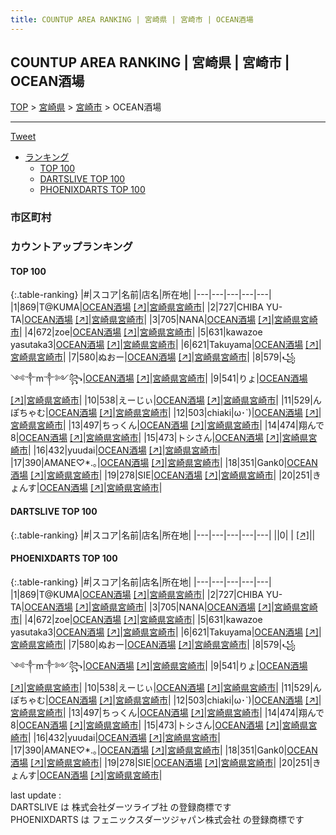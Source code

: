 ```yaml
---
title: COUNTUP AREA RANKING | 宮崎県 | 宮崎市 | OCEAN酒場
---
```

## COUNTUP AREA RANKING | 宮崎県 | 宮崎市 | OCEAN酒場

[TOP](/darts/rank/) > [宮崎県](/darts/rank/宮崎県/) > [宮崎市](/darts/rank/宮崎県/宮崎市/) > OCEAN酒場

___

<a href="https://twitter.com/share?ref_src=twsrc%5Etfw" data-text="COUNTUP AREA RANKING | 宮崎県宮崎市OCEAN酒場" class="twitter-share-button" data-hashtags="DARTSLIVE,PHOENIXDARTS,darts,ダーツ" data-show-count="false">Tweet</a>

* [ランキング](#カウントアップランキング)
    * [TOP 100](#top-100)
    * [DARTSLIVE TOP 100](#dartslive-top-100)
    * [PHOENIXDARTS TOP 100](#phoenixdarts-top-100)

### 市区町村

<ul>

</ul>

### カウントアップランキング

#### TOP 100



{:.table-ranking}
|#|スコア|名前|店名|所在地|
|---|---|---|---|---|
|1|869|<span class="rank-name-pd">T@KUMA</span>|<a href="/darts/rank/shops/94832.html">OCEAN酒場</a> <a href="https://vs.phoenixdarts.com/jp/shop/shopDetailInfo/s_94832?s_seq=94832">[↗]</a>|<a href="/darts/rank/宮崎県/宮崎市">宮崎県宮崎市</a>|
|2|727|<span class="rank-name-pd">CHIBA YU-TA</span>|<a href="/darts/rank/shops/94832.html">OCEAN酒場</a> <a href="https://vs.phoenixdarts.com/jp/shop/shopDetailInfo/s_94832?s_seq=94832">[↗]</a>|<a href="/darts/rank/宮崎県/宮崎市">宮崎県宮崎市</a>|
|3|705|<span class="rank-name-pd">NANA</span>|<a href="/darts/rank/shops/94832.html">OCEAN酒場</a> <a href="https://vs.phoenixdarts.com/jp/shop/shopDetailInfo/s_94832?s_seq=94832">[↗]</a>|<a href="/darts/rank/宮崎県/宮崎市">宮崎県宮崎市</a>|
|4|672|<span class="rank-name-pd">zoe</span>|<a href="/darts/rank/shops/94832.html">OCEAN酒場</a> <a href="https://vs.phoenixdarts.com/jp/shop/shopDetailInfo/s_94832?s_seq=94832">[↗]</a>|<a href="/darts/rank/宮崎県/宮崎市">宮崎県宮崎市</a>|
|5|631|<span class="rank-name-pd">kawazoe yasutaka3</span>|<a href="/darts/rank/shops/94832.html">OCEAN酒場</a> <a href="https://vs.phoenixdarts.com/jp/shop/shopDetailInfo/s_94832?s_seq=94832">[↗]</a>|<a href="/darts/rank/宮崎県/宮崎市">宮崎県宮崎市</a>|
|6|621|<span class="rank-name-pd">Takuyama</span>|<a href="/darts/rank/shops/94832.html">OCEAN酒場</a> <a href="https://vs.phoenixdarts.com/jp/shop/shopDetailInfo/s_94832?s_seq=94832">[↗]</a>|<a href="/darts/rank/宮崎県/宮崎市">宮崎県宮崎市</a>|
|7|580|<span class="rank-name-pd">ぬおー</span>|<a href="/darts/rank/shops/94832.html">OCEAN酒場</a> <a href="https://vs.phoenixdarts.com/jp/shop/shopDetailInfo/s_94832?s_seq=94832">[↗]</a>|<a href="/darts/rank/宮崎県/宮崎市">宮崎県宮崎市</a>|
|8|579|<span class="rank-name-pd">꧁༺༒m༒༻꧂</span>|<a href="/darts/rank/shops/94832.html">OCEAN酒場</a> <a href="https://vs.phoenixdarts.com/jp/shop/shopDetailInfo/s_94832?s_seq=94832">[↗]</a>|<a href="/darts/rank/宮崎県/宮崎市">宮崎県宮崎市</a>|
|9|541|<span class="rank-name-pd">りょ</span>|<a href="/darts/rank/shops/94832.html">OCEAN酒場</a> <a href="https://vs.phoenixdarts.com/jp/shop/shopDetailInfo/s_94832?s_seq=94832">[↗]</a>|<a href="/darts/rank/宮崎県/宮崎市">宮崎県宮崎市</a>|
|10|538|<span class="rank-name-pd">えーじぃ</span>|<a href="/darts/rank/shops/94832.html">OCEAN酒場</a> <a href="https://vs.phoenixdarts.com/jp/shop/shopDetailInfo/s_94832?s_seq=94832">[↗]</a>|<a href="/darts/rank/宮崎県/宮崎市">宮崎県宮崎市</a>|
|11|529|<span class="rank-name-pd">んぽちゃむ</span>|<a href="/darts/rank/shops/94832.html">OCEAN酒場</a> <a href="https://vs.phoenixdarts.com/jp/shop/shopDetailInfo/s_94832?s_seq=94832">[↗]</a>|<a href="/darts/rank/宮崎県/宮崎市">宮崎県宮崎市</a>|
|12|503|<span class="rank-name-pd">chiaki&#124;ω･`)</span>|<a href="/darts/rank/shops/94832.html">OCEAN酒場</a> <a href="https://vs.phoenixdarts.com/jp/shop/shopDetailInfo/s_94832?s_seq=94832">[↗]</a>|<a href="/darts/rank/宮崎県/宮崎市">宮崎県宮崎市</a>|
|13|497|<span class="rank-name-pd">ちっくん</span>|<a href="/darts/rank/shops/94832.html">OCEAN酒場</a> <a href="https://vs.phoenixdarts.com/jp/shop/shopDetailInfo/s_94832?s_seq=94832">[↗]</a>|<a href="/darts/rank/宮崎県/宮崎市">宮崎県宮崎市</a>|
|14|474|<span class="rank-name-pd">翔んで8</span>|<a href="/darts/rank/shops/94832.html">OCEAN酒場</a> <a href="https://vs.phoenixdarts.com/jp/shop/shopDetailInfo/s_94832?s_seq=94832">[↗]</a>|<a href="/darts/rank/宮崎県/宮崎市">宮崎県宮崎市</a>|
|15|473|<span class="rank-name-pd">トシさん</span>|<a href="/darts/rank/shops/94832.html">OCEAN酒場</a> <a href="https://vs.phoenixdarts.com/jp/shop/shopDetailInfo/s_94832?s_seq=94832">[↗]</a>|<a href="/darts/rank/宮崎県/宮崎市">宮崎県宮崎市</a>|
|16|432|<span class="rank-name-pd">yuudai</span>|<a href="/darts/rank/shops/94832.html">OCEAN酒場</a> <a href="https://vs.phoenixdarts.com/jp/shop/shopDetailInfo/s_94832?s_seq=94832">[↗]</a>|<a href="/darts/rank/宮崎県/宮崎市">宮崎県宮崎市</a>|
|17|390|<span class="rank-name-pd">AMANE♡*.｡</span>|<a href="/darts/rank/shops/94832.html">OCEAN酒場</a> <a href="https://vs.phoenixdarts.com/jp/shop/shopDetailInfo/s_94832?s_seq=94832">[↗]</a>|<a href="/darts/rank/宮崎県/宮崎市">宮崎県宮崎市</a>|
|18|351|<span class="rank-name-pd">Gank0</span>|<a href="/darts/rank/shops/94832.html">OCEAN酒場</a> <a href="https://vs.phoenixdarts.com/jp/shop/shopDetailInfo/s_94832?s_seq=94832">[↗]</a>|<a href="/darts/rank/宮崎県/宮崎市">宮崎県宮崎市</a>|
|19|278|<span class="rank-name-pd">SIE</span>|<a href="/darts/rank/shops/94832.html">OCEAN酒場</a> <a href="https://vs.phoenixdarts.com/jp/shop/shopDetailInfo/s_94832?s_seq=94832">[↗]</a>|<a href="/darts/rank/宮崎県/宮崎市">宮崎県宮崎市</a>|
|20|251|<span class="rank-name-pd">きょんす</span>|<a href="/darts/rank/shops/94832.html">OCEAN酒場</a> <a href="https://vs.phoenixdarts.com/jp/shop/shopDetailInfo/s_94832?s_seq=94832">[↗]</a>|<a href="/darts/rank/宮崎県/宮崎市">宮崎県宮崎市</a>|


#### DARTSLIVE TOP 100



{:.table-ranking}
|#|スコア|名前|店名|所在地|
|---|---|---|---|---|
||0|<span class="rank-name-dl"> </span>|<a href="/darts/rank/shops/.html"></a> <a href="">[↗]</a>|<a href="/darts/rank//"></a>|


#### PHOENIXDARTS TOP 100



{:.table-ranking}
|#|スコア|名前|店名|所在地|
|---|---|---|---|---|
|1|869|<span class="rank-name-pd">T@KUMA</span>|<a href="/darts/rank/shops/94832.html">OCEAN酒場</a> <a href="https://vs.phoenixdarts.com/jp/shop/shopDetailInfo/s_94832?s_seq=94832">[↗]</a>|<a href="/darts/rank/宮崎県/宮崎市">宮崎県宮崎市</a>|
|2|727|<span class="rank-name-pd">CHIBA YU-TA</span>|<a href="/darts/rank/shops/94832.html">OCEAN酒場</a> <a href="https://vs.phoenixdarts.com/jp/shop/shopDetailInfo/s_94832?s_seq=94832">[↗]</a>|<a href="/darts/rank/宮崎県/宮崎市">宮崎県宮崎市</a>|
|3|705|<span class="rank-name-pd">NANA</span>|<a href="/darts/rank/shops/94832.html">OCEAN酒場</a> <a href="https://vs.phoenixdarts.com/jp/shop/shopDetailInfo/s_94832?s_seq=94832">[↗]</a>|<a href="/darts/rank/宮崎県/宮崎市">宮崎県宮崎市</a>|
|4|672|<span class="rank-name-pd">zoe</span>|<a href="/darts/rank/shops/94832.html">OCEAN酒場</a> <a href="https://vs.phoenixdarts.com/jp/shop/shopDetailInfo/s_94832?s_seq=94832">[↗]</a>|<a href="/darts/rank/宮崎県/宮崎市">宮崎県宮崎市</a>|
|5|631|<span class="rank-name-pd">kawazoe yasutaka3</span>|<a href="/darts/rank/shops/94832.html">OCEAN酒場</a> <a href="https://vs.phoenixdarts.com/jp/shop/shopDetailInfo/s_94832?s_seq=94832">[↗]</a>|<a href="/darts/rank/宮崎県/宮崎市">宮崎県宮崎市</a>|
|6|621|<span class="rank-name-pd">Takuyama</span>|<a href="/darts/rank/shops/94832.html">OCEAN酒場</a> <a href="https://vs.phoenixdarts.com/jp/shop/shopDetailInfo/s_94832?s_seq=94832">[↗]</a>|<a href="/darts/rank/宮崎県/宮崎市">宮崎県宮崎市</a>|
|7|580|<span class="rank-name-pd">ぬおー</span>|<a href="/darts/rank/shops/94832.html">OCEAN酒場</a> <a href="https://vs.phoenixdarts.com/jp/shop/shopDetailInfo/s_94832?s_seq=94832">[↗]</a>|<a href="/darts/rank/宮崎県/宮崎市">宮崎県宮崎市</a>|
|8|579|<span class="rank-name-pd">꧁༺༒m༒༻꧂</span>|<a href="/darts/rank/shops/94832.html">OCEAN酒場</a> <a href="https://vs.phoenixdarts.com/jp/shop/shopDetailInfo/s_94832?s_seq=94832">[↗]</a>|<a href="/darts/rank/宮崎県/宮崎市">宮崎県宮崎市</a>|
|9|541|<span class="rank-name-pd">りょ</span>|<a href="/darts/rank/shops/94832.html">OCEAN酒場</a> <a href="https://vs.phoenixdarts.com/jp/shop/shopDetailInfo/s_94832?s_seq=94832">[↗]</a>|<a href="/darts/rank/宮崎県/宮崎市">宮崎県宮崎市</a>|
|10|538|<span class="rank-name-pd">えーじぃ</span>|<a href="/darts/rank/shops/94832.html">OCEAN酒場</a> <a href="https://vs.phoenixdarts.com/jp/shop/shopDetailInfo/s_94832?s_seq=94832">[↗]</a>|<a href="/darts/rank/宮崎県/宮崎市">宮崎県宮崎市</a>|
|11|529|<span class="rank-name-pd">んぽちゃむ</span>|<a href="/darts/rank/shops/94832.html">OCEAN酒場</a> <a href="https://vs.phoenixdarts.com/jp/shop/shopDetailInfo/s_94832?s_seq=94832">[↗]</a>|<a href="/darts/rank/宮崎県/宮崎市">宮崎県宮崎市</a>|
|12|503|<span class="rank-name-pd">chiaki&#124;ω･`)</span>|<a href="/darts/rank/shops/94832.html">OCEAN酒場</a> <a href="https://vs.phoenixdarts.com/jp/shop/shopDetailInfo/s_94832?s_seq=94832">[↗]</a>|<a href="/darts/rank/宮崎県/宮崎市">宮崎県宮崎市</a>|
|13|497|<span class="rank-name-pd">ちっくん</span>|<a href="/darts/rank/shops/94832.html">OCEAN酒場</a> <a href="https://vs.phoenixdarts.com/jp/shop/shopDetailInfo/s_94832?s_seq=94832">[↗]</a>|<a href="/darts/rank/宮崎県/宮崎市">宮崎県宮崎市</a>|
|14|474|<span class="rank-name-pd">翔んで8</span>|<a href="/darts/rank/shops/94832.html">OCEAN酒場</a> <a href="https://vs.phoenixdarts.com/jp/shop/shopDetailInfo/s_94832?s_seq=94832">[↗]</a>|<a href="/darts/rank/宮崎県/宮崎市">宮崎県宮崎市</a>|
|15|473|<span class="rank-name-pd">トシさん</span>|<a href="/darts/rank/shops/94832.html">OCEAN酒場</a> <a href="https://vs.phoenixdarts.com/jp/shop/shopDetailInfo/s_94832?s_seq=94832">[↗]</a>|<a href="/darts/rank/宮崎県/宮崎市">宮崎県宮崎市</a>|
|16|432|<span class="rank-name-pd">yuudai</span>|<a href="/darts/rank/shops/94832.html">OCEAN酒場</a> <a href="https://vs.phoenixdarts.com/jp/shop/shopDetailInfo/s_94832?s_seq=94832">[↗]</a>|<a href="/darts/rank/宮崎県/宮崎市">宮崎県宮崎市</a>|
|17|390|<span class="rank-name-pd">AMANE♡*.｡</span>|<a href="/darts/rank/shops/94832.html">OCEAN酒場</a> <a href="https://vs.phoenixdarts.com/jp/shop/shopDetailInfo/s_94832?s_seq=94832">[↗]</a>|<a href="/darts/rank/宮崎県/宮崎市">宮崎県宮崎市</a>|
|18|351|<span class="rank-name-pd">Gank0</span>|<a href="/darts/rank/shops/94832.html">OCEAN酒場</a> <a href="https://vs.phoenixdarts.com/jp/shop/shopDetailInfo/s_94832?s_seq=94832">[↗]</a>|<a href="/darts/rank/宮崎県/宮崎市">宮崎県宮崎市</a>|
|19|278|<span class="rank-name-pd">SIE</span>|<a href="/darts/rank/shops/94832.html">OCEAN酒場</a> <a href="https://vs.phoenixdarts.com/jp/shop/shopDetailInfo/s_94832?s_seq=94832">[↗]</a>|<a href="/darts/rank/宮崎県/宮崎市">宮崎県宮崎市</a>|
|20|251|<span class="rank-name-pd">きょんす</span>|<a href="/darts/rank/shops/94832.html">OCEAN酒場</a> <a href="https://vs.phoenixdarts.com/jp/shop/shopDetailInfo/s_94832?s_seq=94832">[↗]</a>|<a href="/darts/rank/宮崎県/宮崎市">宮崎県宮崎市</a>|


<div class="footer border-top border-gray-light mt-5 pt-3 text-right text-gray">
    last update : <span style="font-weight: italic" id="foot_last_modified"></span><br />
    DARTSLIVE は 株式会社ダーツライブ社 の登録商標です<br />
    PHOENIXDARTS は フェニックスダーツジャパン株式会社 の登録商標です<br />
</div>

<script src="https://cdnjs.cloudflare.com/ajax/libs/jquery.tablesorter/2.31.3/js/jquery.tablesorter.min.js" integrity="sha512-qzgd5cYSZcosqpzpn7zF2ZId8f/8CHmFKZ8j7mU4OUXTNRd5g+ZHBPsgKEwoqxCtdQvExE5LprwwPAgoicguNg==" crossorigin="anonymous" referrerpolicy="no-referrer"></script>
<link rel="stylesheet" href="https://cdnjs.cloudflare.com/ajax/libs/jquery.tablesorter/2.31.3/css/theme.default.min.css" integrity="sha512-wghhOJkjQX0Lh3NSWvNKeZ0ZpNn+SPVXX1Qyc9OCaogADktxrBiBdKGDoqVUOyhStvMBmJQ8ZdMHiR3wuEq8+w==" crossorigin="anonymous" referrerpolicy="no-referrer" />
<script>
$(function() {
    $(".table-ranking").tablesorter({sortList:[[0, 0]]});
    $("#foot_last_modified").text(formatDate(new Date(document.lastModified), 'yyyy-MM-dd HH:mm:ss'));
});
</script>

<script async src="https://platform.twitter.com/widgets.js" charset="utf-8"></script>